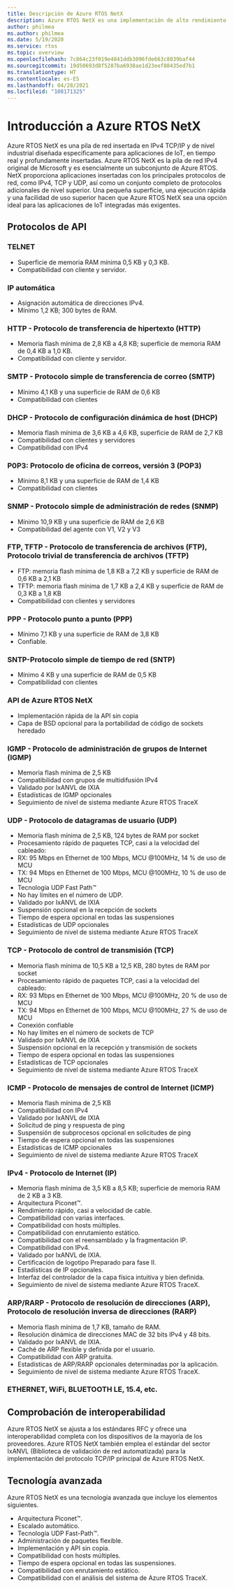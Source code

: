 ```yaml
---
title: Descripción de Azure RTOS NetX
description: Azure RTOS NetX es una implementación de alto rendimiento de los estándares del protocolo TCP/IP, totalmente integrada con Azure RTOS ThreadX y disponible para todos los procesadores compatibles.
author: philmea
ms.author: philmea
ms.date: 5/19/2020
ms.service: rtos
ms.topic: overview
ms.openlocfilehash: 7c864c23f019e4841ddb3096fde663c8039baf44
ms.sourcegitcommit: 19d50693d8f5287ba6938ae1d23eef88435ed7b1
ms.translationtype: HT
ms.contentlocale: es-ES
ms.lasthandoff: 04/28/2021
ms.locfileid: "108171325"
---
```

# <a name="overview-of-azure-rtos-netx"></a>Introducción a Azure RTOS NetX

Azure RTOS NetX es una pila de red insertada en IPv4 TCP/IP y de nivel industrial diseñada específicamente para aplicaciones de IoT, en tiempo real y profundamente insertadas. Azure RTOS NetX es la pila de red IPv4 original de Microsoft y es esencialmente un subconjunto de Azure RTOS. NetX proporciona aplicaciones insertadas con los principales protocolos de red, como IPv4, TCP y UDP, así como un conjunto completo de protocolos adicionales de nivel superior. Una pequeña superficie, una ejecución rápida y una facilidad de uso superior hacen que Azure RTOS NetX sea una opción ideal para las aplicaciones de IoT integradas más exigentes.

## <a name="api-protocols"></a>Protocolos de API

### <a name="telnet"></a>TELNET

* Superficie de memoria RAM mínima 0,5 KB y 0,3 KB.
* Compatibilidad con cliente y servidor.

### <a name="auto-ip"></a>IP automática

* Asignación automática de direcciones IPv4.
* Mínimo 1,2 KB; 300 bytes de RAM.

### <a name="http---hypertext-transfer-protocolhttp"></a>HTTP - Protocolo de transferencia de hipertexto (HTTP)

* Memoria flash mínima de 2,8 KB a 4,8 KB; superficie de memoria RAM de 0,4 KB a 1,0 KB.
* Compatibilidad con cliente y servidor.

### <a name="smtp---simple-mail-transfer-protocol-smtp"></a>SMTP - Protocolo simple de transferencia de correo (SMTP)

* Mínimo 4,1 KB y una superficie de RAM de 0,6 KB
* Compatibilidad con clientes

### <a name="dhcp---dynamic-host-configuration-protocol-dhcp"></a>DHCP - Protocolo de configuración dinámica de host (DHCP)

* Memoria flash mínima de 3,6 KB a 4,6 KB, superficie de RAM de 2,7 KB
* Compatibilidad con clientes y servidores
* Compatibilidad con IPv4

### <a name="p0p3---post-office-protocol-version-3-pop3"></a>P0P3: Protocolo de oficina de correos, versión 3 (POP3)

* Mínimo 8,1 KB y una superficie de RAM de 1,4 KB
* Compatibilidad con clientes

### <a name="snmp---simple-network-management-protocol-snmp"></a>SNMP - Protocolo simple de administración de redes (SNMP)

* Mínimo 10,9 KB y una superficie de RAM de 2,6 KB
* Compatibilidad del agente con V1, V2 y V3

### <a name="ftp-tftp---file-transfer-protocol-ftp-trivial-file-transfer-protocol-tftp"></a>FTP, TFTP - Protocolo de transferencia de archivos (FTP), Protocolo trivial de transferencia de archivos (TFTP)

* FTP: memoria flash mínima de 1,8 KB a 7,2 KB y superficie de RAM de 0,6 KB a 2,1 KB
* TFTP: memoria flash mínima de 1,7 KB a 2,4 KB y superficie de RAM de 0,3 KB a 1,8 KB
* Compatibilidad con clientes y servidores

### <a name="ppp---polnt-to-point-protocol-ppp"></a>PPP - Protocolo punto a punto (PPP)

* Mínimo 7,1 KB y una superficie de RAM de 3,8 KB
* Confiable.

### <a name="sntp---simple-network-time-protocol-sntp"></a>SNTP-Protocolo simple de tiempo de red (SNTP)

* Mínimo 4 KB y una superficie de RAM de 0,5 KB
* Compatibilidad con clientes

### <a name="azure-rtos-netx-api"></a>API de Azure RTOS NetX

* Implementación rápida de la API sin copia
* Capa de BSD opcional para la portabilidad de código de sockets heredado

### <a name="igmp---internet-group-management-protocol-igmp"></a>IGMP - Protocolo de administración de grupos de Internet (IGMP)

* Memoria flash mínima de 2,5 KB
* Compatibilidad con grupos de multidifusión IPv4
* Validado por IxANVL de IXIA
* Estadísticas de IGMP opcionales
* Seguimiento de nivel de sistema mediante Azure RTOS TraceX

### <a name="udp---user-datagram-protocol-udp"></a>UDP - Protocolo de datagramas de usuario (UDP)

* Memoria flash mínima de 2,5 KB, 124 bytes de RAM por socket
* Procesamiento rápido de paquetes TCP, casi a la velocidad del cableado:
* RX: 95 Mbps en Ethernet de 100 Mbps, MCU @100MHz, 14 % de uso de MCU
* TX: 94 Mbps en Ethernet de 100 Mbps, MCU @100MHz, 10 % de uso de MCU
* Tecnología UDP Fast Path™
* No hay límites en el número de UDP.
* Validado por IxANVL de IXIA
* Suspensión opcional en la recepción de sockets
* Tiempo de espera opcional en todas las suspensiones
* Estadísticas de UDP opcionales
* Seguimiento de nivel de sistema mediante Azure RTOS TraceX

### <a name="tcp---transmission-control-protocol-tcp"></a>TCP - Protocolo de control de transmisión (TCP)

* Memoria flash mínima de 10,5 KB a 12,5 KB, 280 bytes de RAM por socket
* Procesamiento rápido de paquetes TCP, casi a la velocidad del cableado:
* RX: 93 Mbps en Ethernet de 100 Mbps, MCU @100MHz, 20 % de uso de MCU
* TX: 94 Mbps en Ethernet de 100 Mbps, MCU @100MHz, 27 % de uso de MCU
* Conexión confiable
* No hay límites en el número de sockets de TCP
* Validado por IxANVL de IXIA
* Suspensión opcional en la recepción y transmisión de sockets
* Tiempo de espera opcional en todas las suspensiones
* Estadísticas de TCP opcionales
* Seguimiento de nivel de sistema mediante Azure RTOS TraceX

### <a name="icmp---internet-control-message-protocol-icmp"></a>ICMP - Protocolo de mensajes de control de Internet (ICMP)

* Memoria flash mínima de 2,5 KB
* Compatibilidad con IPv4
* Validado por IxANVL de IXIA
* Solicitud de ping y respuesta de ping
* Suspensión de subprocesos opcional en solicitudes de ping
* Tiempo de espera opcional en todas las suspensiones
* Estadísticas de ICMP opcionales
* Seguimiento de nivel de sistema mediante Azure RTOS TraceX

### <a name="ipv4---internet-protocol-ip"></a>IPv4 - Protocolo de Internet (IP)

* Memoria flash mínima de 3,5 KB a 8,5 KB; superficie de memoria RAM de 2 KB a 3 KB.
* Arquitectura Piconet™.
* Rendimiento rápido, casi a velocidad de cable.
* Compatibilidad con varias interfaces.
* Compatibilidad con hosts múltiples.
* Compatibilidad con enrutamiento estático.
* Compatibilidad con el reensamblado y la fragmentación IP.
* Compatibilidad con IPv4.
* Validado por IxANVL de IXIA.
* Certificación de logotipo Preparado para fase II.
* Estadísticas de IP opcionales.
* Interfaz del controlador de la capa física intuitiva y bien definida.
* Seguimiento de nivel de sistema mediante Azure RTOS TraceX.

### <a name="arprarp---address-resolution-protocol-arp-reverse-address-resolution-protocol-rarp"></a>ARP/RARP - Protocolo de resolución de direcciones (ARP), Protocolo de resolución inversa de direcciones (RARP)

* Memoria flash mínima de 1,7 KB, tamaño de RAM.
* Resolución dinámica de direcciones MAC de 32 bits IPv4 y 48 bits.
* Validado por IxANVL de IXIA.
* Caché de ARP flexible y definida por el usuario.
* Compatibilidad con ARP gratuita.
* Estadísticas de ARP/RARP opcionales determinadas por la aplicación.
* Seguimiento de nivel de sistema mediante Azure RTOS TraceX.

### <a name="ethernet-wifi-bluetooth-le-154-etc"></a>ETHERNET, WiFi, BLUETOOTH LE, 15.4, etc.

## <a name="interoperability-verification"></a>Comprobación de interoperabilidad

Azure RTOS NetX se ajusta a los estándares RFC y ofrece una interoperabilidad completa con los dispositivos de la mayoría de los proveedores. Azure RTOS NetX también emplea el estándar del sector IxANVL (Biblioteca de validación de red automatizada) para la implementación del protocolo TCP/IP principal de Azure RTOS NetX.

## <a name="advanced-technology"></a>Tecnología avanzada

Azure RTOS NetX es una tecnología avanzada que incluye los elementos siguientes.
* Arquitectura Piconet™.
* Escalado automático.
* Tecnología UDP Fast-Path™.
* Administración de paquetes flexible.
* Implementación y API sin copia.
* Compatibilidad con hosts múltiples.
* Tiempo de espera opcional en todas las suspensiones.
* Compatibilidad con enrutamiento estático.
* Compatibilidad con el análisis del sistema de Azure RTOS TraceX.
